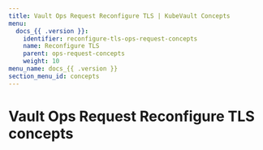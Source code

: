 ```yaml
---
title: Vault Ops Request Reconfigure TLS | KubeVault Concepts
menu:
  docs_{{ .version }}:
    identifier: reconfigure-tls-ops-request-concepts
    name: Reconfigure TLS
    parent: ops-request-concepts
    weight: 10
menu_name: docs_{{ .version }}
section_menu_id: concepts
---
```


# Vault Ops Request Reconfigure TLS concepts
